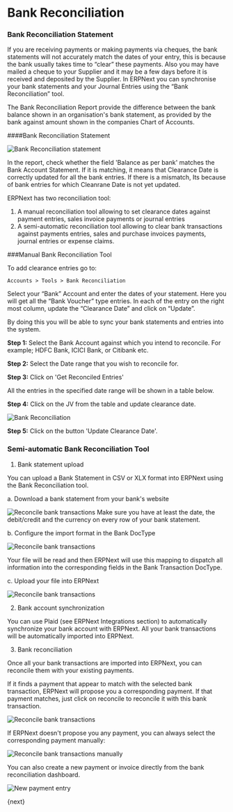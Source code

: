 <!-- add-breadcrumbs -->
# Bank Reconciliation

### Bank Reconciliation Statement

If you are receiving payments or making payments via cheques, the bank statements will not accurately match the dates of your entry, this is because the bank usually takes time to “clear” these payments. Also you may have mailed a cheque to your Supplier and it may be a few days before it is received and deposited by the Supplier. In ERPNext you can synchronise your bank statements and your Journal Entries using the “Bank Reconciliation” tool.

The Bank Reconciliation Report provide the difference between the bank balance shown in an organisation's bank statement, as provided by the bank against amount shown in the companies Chart of Accounts.

####Bank Reconciliation Statement

<img class="screenshot" alt="Bank Reconciliation statement" src="{{docs_base_url}}/assets/img/accounts/bank-reconciliation-2.png">  

In the report, check whether the field 'Balance as per bank' matches the Bank Account Statement. If it is matching, it means that Clearance Date is correctly updated for all the bank entries. If there is a mismatch, Its because of bank entries for which Cleanrane Date is not yet updated.


ERPNext has two reconciliation tool:

1. A manual reconciliation tool allowing to set clearance dates against payment entries, sales invoice payments or journal entries
2. A semi-automatic reconciliation tool allowing to clear bank transactions against payments entries, sales and purchase invoices payments, journal entries or expense claims.

###Manual Bank Reconciliation Tool

To add clearance entries go to:

`Accounts > Tools > Bank Reconciliation`

Select your “Bank” Account and enter the dates of your statement. Here you
will get all the “Bank Voucher” type entries. In each of the entry on the
right most column, update the “Clearance Date” and click on “Update”.

By doing this you will be able to sync your bank statements and entries into
the system.

__Step 1:__ Select the Bank Account against which you intend to reconcile. For
example; HDFC Bank, ICICI Bank, or Citibank etc.

__Step 2:__ Select the Date range that you wish to reconcile for.

__Step 3:__ Click on 'Get Reconciled Entries'

All the entries in the specified date range will be shown in a table below.

__Step 4:__ Click on the JV from the table and update clearance date.

<img class="screenshot" alt="Bank Reconciliation" src="{{docs_base_url}}/assets/img/accounts/bank-reconciliation.png">

__Step 5:__ Click on the button 'Update Clearance Date'.
 

### Semi-automatic Bank Reconciliation Tool

1. Bank statement upload

You can upload a Bank Statement in CSV or XLX format into ERPNext using the Bank Reconciliation tool.

  a. Download a bank statement from your bank's website

  <img class="screenshot" alt="Reconcile bank transactions" src="{{docs_base_url}}/assets/img/accounts/sample_bank_statement.png">
  Make sure you have at least the date, the debit/credit and the currency on every row of your bank statement.

  b. Configure the import format in the Bank DocType

  <img class="screenshot" alt="Reconcile bank transactions" src="{{docs_base_url}}/assets/img/accounts/bank_configuration.png">

  Your file will be read and then ERPNext will use this mapping to dispatch all information into the corresponding fields in the Bank Transaction DocType.

  c. Upload your file into ERPNext

  <img class="screenshot" alt="Reconcile bank transactions" src="{{docs_base_url}}/assets/img/accounts/bank_transaction_upload.gif">



2. Bank account synchronization

You can use Plaid (see ERPNext Integrations section) to automatically synchronize your bank account with ERPNext.
All your bank transactions will be automatically imported into ERPNext.

3. Bank reconciliation

Once all your bank transactions are imported into ERPNext, you can reconcile them with your existing payments.


If it finds a payment that appear to match with the selected bank transaction, ERPNext will propose you a corresponding payment.
If that payment matches, just click on reconcile to reconcile it with this bank transaction.

<img class="screenshot" alt="Reconcile bank transactions" src="{{docs_base_url}}/assets/img/accounts/auto_reconciliation.gif">


If ERPNext doesn't propose you any payment, you can always select the corresponding payment manually:

<img class="screenshot" alt="Reconcile bank transactions manually" src="{{docs_base_url}}/assets/img/accounts/manual_reconciliation.gif">


You can also create a new payment or invoice directly from the bank reconciliation dashboard.

<img class="screenshot" alt="New payment entry" src="{{docs_base_url}}/assets/img/accounts/new_payment.gif">


{next}